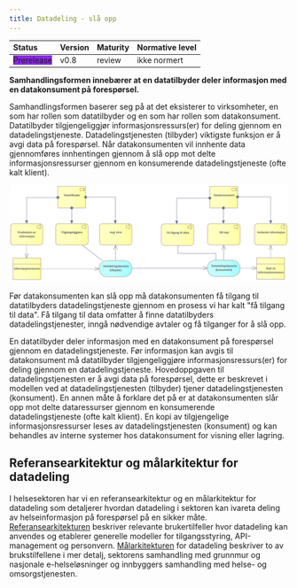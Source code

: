 ```yaml
---
title: Datadeling - slå opp
---
```


| Status | Version | Maturity | Normative level |
|:-------------|:------------------|:------|:-------|
| <span style="background-color:BlueViolet">Prerelease</span>  | v0.8 | review  | ikke normert |

**Samhandlingsformen innebærer at en datatilbyder deler informasjon med en datakonsument på forespørsel.**  

Samhandlingsformen baserer seg på at det eksisterer to virksomheter, en som har rollen som datatilbyder og en som har rollen som datakonsument. Datatilbyder tilgjengeliggjør informasjonsressurs(er) for deling gjennom en datadelingstjeneste. Datadelingstjenesten (tilbyder) viktigste funksjon er å avgi data på forespørsel. Når datakonsumenten vil innhente data gjennomføres innhentingen gjennom å slå opp mot delte informasjonsressurser gjennom en konsumerende datadelingstjeneste (ofte kalt klient).  

[![Organisatorisk samhandlingsform: Slå opp (og avgi data)](../img/organisatorisk-sla-opp.png)](img/organisatorisk-sla-opp.png)

Før datakonsumenten kan slå opp må datakonsumenten få tilgang til datatilbyders datadelingstjeneste gjennom en prosess vi har kalt "få tilgang til data"<!--Må datakonsument gå gjennom egen datadelingstjeneste til datatilbyders datadelingstjeneste for å slå opp? Det er derfor det ikke er pil direkte fra boksen "få tilgang til data! til datadelingstjeneste(tilbyder)?-->. Få tilgang til data omfatter å finne datatilbyders datadelingstjenester, inngå nødvendige avtaler og få tilganger for å slå opp.

En datatilbyder deler informasjon med en datakonsument på forespørsel gjennom en datadelingstjeneste. Før informasjon kan avgis til datakonsument må datatilbyder tilgjengeliggjøre informasjonsressurs(er) for deling gjennom en datadelingstjeneste. Hovedoppgaven til datadelingstjenesten er å avgi data på forespørsel, dette er beskrevet i modellen ved at datadelingstjenesten (tilbyder) tjener datadelingstjenesten (konsument). En annen måte å forklare det på er at datakonsumenten slår opp mot delte dataressurser gjennom en konsumerende datadelingstjeneste (ofte kalt klient). En kopi av tilgjengelige informasjonsressurser leses av datadelingstjenesten (konsument) og kan behandles av interne systemer hos datakonsument for visning eller lagring.

## Referansearkitektur og målarkitektur for datadeling

I helsesektoren har vi en referansearkitektur og en målarkitektur for datadeling som detaljerer hvordan datadeling i sektoren kan ivareta deling av helseinformasjon på forespørsel på en sikker måte. [Referansearkitekturen](https://www.ehelse.no/standardisering/standarder/referansearkitektur-for-datadeling) beskriver relevante brukertilfeller hvor datadeling kan anvendes og etablerer generelle modeller for tilgangsstyring, API-management og personvern. [Målarkitekturen](https://www.ehelse.no/standardisering/standarder/malarkitektur-for-datadeling-i-helse-og-omsorgssektoren) for datadeling beskriver to av brukstilfellene i mer detalj, sektorens samhandling med grunnmur og nasjonale e-helseløsninger og innbyggers samhandling med helse- og omsorgstjenesten.

